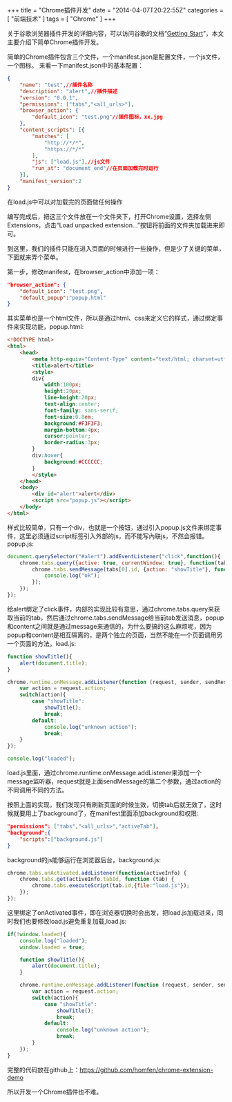+++
title = "Chrome插件开发"
date = "2014-04-07T20:22:55Z"
categories = [
    "前端技术"
]
tags = [
    "Chrome"
]
+++

<!--img src="/images/post/Chrome-Web-Store.jpg"-->

关于谷歌浏览器插件开发的详细内容，可以访问谷歌的文档“<a href="https://developer.chrome.com/extensions/getstarted" target="_blank">Getting Start</a>”，本文主要介绍下简单Chrome插件开发。

简单的Chrome插件包含三个文件，一个manifest.json是配置文件，一个js文件，一个图标。
来看一下manifest.json中的基本配置：

<!--more-->

```json
{
    "name": "test",//插件名称
    "description": "alert",//插件描述
    "version": "0.0.1",
    "permissions": ["tabs","<all_urls>"],
    "browser_action": {
        "default_icon": "test.png"//插件图标，xx.jpg
    },
    "content_scripts": [{
        "matches": [
            "http://*/*",
            "https://*/*"
        ],
        "js": ["load.js"],//js文件
        "run_at": "document_end"//在页面加载完时运行
    }], 
    "manifest_version":2
}
```   

在load.js中可以对加载完的页面做任何操作<!--more-->

编写完成后，把这三个文件放在一个文件夹下，打开Chrome设置，选择左侧Extensions，点击“Load unpacked extension...”按钮将前面的文件夹加载进来即可。

到这里，我们的插件只能在进入页面的时候进行一些操作，但是少了关键的菜单，下面就来弄个菜单。

第一步，修改manifest，在browser_action中添加一项：

```json
"browser_action": {
    "default_icon": "test.png",
    "default_popup":"popup.html"
}
```   

其实菜单也是一个html文件，所以是通过html、css来定义它的样式，通过绑定事件来实现功能，popup.html:

```html
<!DOCTYPE html>
<html>
    <head>
        <meta http-equiv="Content-Type" content="text/html; charset=utf-8" />
        <title>alert</title>
        <style>
        div{
            width:100px;
            height:20px;
            line-height:20px;
            text-align:center;
            font-family: sans-serif;
            font-size:0.8em;
            background:#F3F3F3;
            margin-bottom:4px;
            cursor:pointer;
            border-radius:3px;
        }
        div:hover{
            background:#CCCCCC;
        }
        </style>
    </head>
    <body>
        <div id="alert">alert</div>
        <script src="popup.js"></script>
    </body>
</html>
```  

样式比较简单，只有一个div，也就是一个按钮，通过引入popup.js文件来绑定事件，这里必须通过script标签引入外部的js，而不能写內联js，不然会报错。popup.js:

```javascript
document.querySelector("#alert").addEventListener("click",function(){
    chrome.tabs.query({active: true, currentWindow: true}, function(tabs) {
        chrome.tabs.sendMessage(tabs[0].id, {action: "showTitle"}, function(response) {
            console.log("ok");
        });
    });
});
```    

给alert绑定了click事件，内部的实现比较有意思，通过chrome.tabs.query来获取当前的tab，然后通过chrome.tabs.sendMessage给当前tab发送消息，popup和content之间就是通过message来通信的，为什么要搞的这么麻烦呢，因为popup和content是相互隔离的，是两个独立的页面，当然不能在一个页面调用另一个页面的方法。load.js:

```javascript
function showTitle(){
    alert(document.title);
}

chrome.runtime.onMessage.addListener(function (request, sender, sendResponse) {  
    var action = request.action;
    switch(action){
        case "showTitle":
            showTitle();
            break;
        default:
            console.log("unknown action");
            break;
    }
});

console.log("loaded");
```  

load.js里面，通过chrome.runtime.onMessage.addListener来添加一个message监听器，request就是上面sendMessage的第二个参数，通过action的不同调用不同的方法。

按照上面的实现，我们发现只有刷新页面的时候生效，切换tab后就无效了，这时候就要用上了background了，在manifest里面添加background和权限:

```json
"permissions": ["tabs","<all_urls>","activeTab"],
"background":{
    "scripts":["background.js"]
}
```    

background的js能够运行在浏览器后台，background.js:

```javascript
chrome.tabs.onActivated.addListener(function(activeInfo) {
    chrome.tabs.get(activeInfo.tabId, function (tab) {
        chrome.tabs.executeScript(tab.id,{file:"load.js"});
    });
});
```    

这里绑定了onActivated事件，即在浏览器切换时会出发，把load.js加载进来，同时我们也要修改load.js避免重复加载,load.js:

```javascript
if(!window.loaded){
    console.log("loaded");
    window.loaded = true;

    function showTitle(){
        alert(document.title);
    }

    chrome.runtime.onMessage.addListener(function (request, sender, sendResponse) {  
        var action = request.action;
        switch(action){
            case "showTitle":
                showTitle();
                break;
            default:
                console.log("unknown action");
                break;
        }
    });
}
```   

完整的代码放在github上：<https://github.com/homfen/chrome-extension-demo>

所以开发一个Chrome插件也不难。

